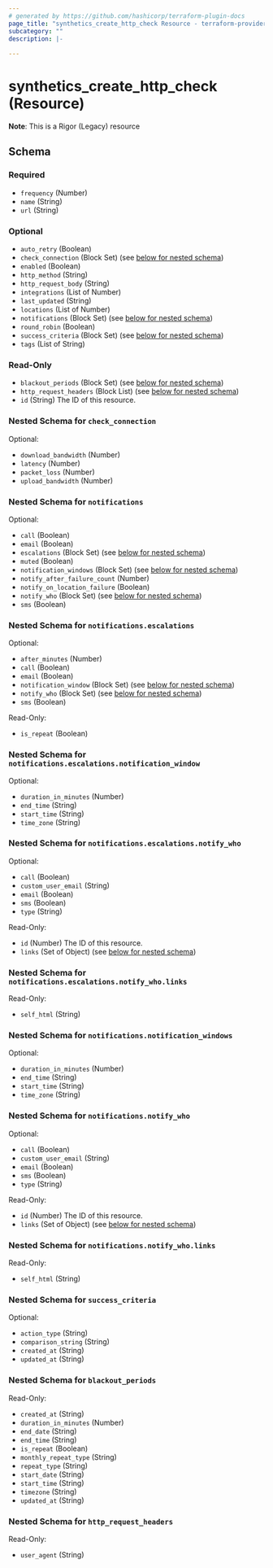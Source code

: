 ```yaml
---
# generated by https://github.com/hashicorp/terraform-plugin-docs
page_title: "synthetics_create_http_check Resource - terraform-provider-synthetics"
subcategory: ""
description: |-
  
---
```


# synthetics_create_http_check (Resource)


**Note**: This is a Rigor (Legacy) resource


<!-- schema generated by tfplugindocs -->
## Schema

### Required

- `frequency` (Number)
- `name` (String)
- `url` (String)

### Optional

- `auto_retry` (Boolean)
- `check_connection` (Block Set) (see [below for nested schema](#nestedblock--check_connection))
- `enabled` (Boolean)
- `http_method` (String)
- `http_request_body` (String)
- `integrations` (List of Number)
- `last_updated` (String)
- `locations` (List of Number)
- `notifications` (Block Set) (see [below for nested schema](#nestedblock--notifications))
- `round_robin` (Boolean)
- `success_criteria` (Block Set) (see [below for nested schema](#nestedblock--success_criteria))
- `tags` (List of String)

### Read-Only

- `blackout_periods` (Block Set) (see [below for nested schema](#nestedblock--blackout_periods))
- `http_request_headers` (Block List) (see [below for nested schema](#nestedblock--http_request_headers))
- `id` (String) The ID of this resource.

<a id="nestedblock--check_connection"></a>
### Nested Schema for `check_connection`

Optional:

- `download_bandwidth` (Number)
- `latency` (Number)
- `packet_loss` (Number)
- `upload_bandwidth` (Number)


<a id="nestedblock--notifications"></a>
### Nested Schema for `notifications`

Optional:

- `call` (Boolean)
- `email` (Boolean)
- `escalations` (Block Set) (see [below for nested schema](#nestedblock--notifications--escalations))
- `muted` (Boolean)
- `notification_windows` (Block Set) (see [below for nested schema](#nestedblock--notifications--notification_windows))
- `notify_after_failure_count` (Number)
- `notify_on_location_failure` (Boolean)
- `notify_who` (Block Set) (see [below for nested schema](#nestedblock--notifications--notify_who))
- `sms` (Boolean)

<a id="nestedblock--notifications--escalations"></a>
### Nested Schema for `notifications.escalations`

Optional:

- `after_minutes` (Number)
- `call` (Boolean)
- `email` (Boolean)
- `notification_window` (Block Set) (see [below for nested schema](#nestedblock--notifications--escalations--notification_window))
- `notify_who` (Block Set) (see [below for nested schema](#nestedblock--notifications--escalations--notify_who))
- `sms` (Boolean)

Read-Only:

- `is_repeat` (Boolean)

<a id="nestedblock--notifications--escalations--notification_window"></a>
### Nested Schema for `notifications.escalations.notification_window`

Optional:

- `duration_in_minutes` (Number)
- `end_time` (String)
- `start_time` (String)
- `time_zone` (String)


<a id="nestedblock--notifications--escalations--notify_who"></a>
### Nested Schema for `notifications.escalations.notify_who`

Optional:

- `call` (Boolean)
- `custom_user_email` (String)
- `email` (Boolean)
- `sms` (Boolean)
- `type` (String)

Read-Only:

- `id` (Number) The ID of this resource.
- `links` (Set of Object) (see [below for nested schema](#nestedatt--notifications--escalations--notify_who--links))

<a id="nestedatt--notifications--escalations--notify_who--links"></a>
### Nested Schema for `notifications.escalations.notify_who.links`

Read-Only:

- `self_html` (String)




<a id="nestedblock--notifications--notification_windows"></a>
### Nested Schema for `notifications.notification_windows`

Optional:

- `duration_in_minutes` (Number)
- `end_time` (String)
- `start_time` (String)
- `time_zone` (String)


<a id="nestedblock--notifications--notify_who"></a>
### Nested Schema for `notifications.notify_who`

Optional:

- `call` (Boolean)
- `custom_user_email` (String)
- `email` (Boolean)
- `sms` (Boolean)
- `type` (String)

Read-Only:

- `id` (Number) The ID of this resource.
- `links` (Set of Object) (see [below for nested schema](#nestedatt--notifications--notify_who--links))

<a id="nestedatt--notifications--notify_who--links"></a>
### Nested Schema for `notifications.notify_who.links`

Read-Only:

- `self_html` (String)




<a id="nestedblock--success_criteria"></a>
### Nested Schema for `success_criteria`

Optional:

- `action_type` (String)
- `comparison_string` (String)
- `created_at` (String)
- `updated_at` (String)


<a id="nestedblock--blackout_periods"></a>
### Nested Schema for `blackout_periods`

Read-Only:

- `created_at` (String)
- `duration_in_minutes` (Number)
- `end_date` (String)
- `end_time` (String)
- `is_repeat` (Boolean)
- `monthly_repeat_type` (String)
- `repeat_type` (String)
- `start_date` (String)
- `start_time` (String)
- `timezone` (String)
- `updated_at` (String)


<a id="nestedblock--http_request_headers"></a>
### Nested Schema for `http_request_headers`

Read-Only:

- `user_agent` (String)


